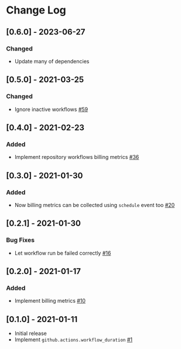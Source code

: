 # Change Log

## [0.6.0] - 2023-06-27

### Changed

* Update many of dependencies

## [0.5.0] - 2021-03-25

### Changed

* Ignore inactive workflows [#59](https://github.com/yuya-takeyama/github-actions-metrics-to-datadog-action/pull/59)

## [0.4.0] - 2021-02-23

### Added

* Implement repository workflows billing metrics [#36](https://github.com/yuya-takeyama/github-actions-metrics-to-datadog-action/pull/36)

## [0.3.0] - 2021-01-30

### Added

* Now billing metrics can be collected using `schedule` event too [#20](https://github.com/yuya-takeyama/github-actions-metrics-to-datadog-action/pull/20)

## [0.2.1] - 2021-01-30

### Bug Fixes

* Let workflow run be failed correctly [#16](https://github.com/yuya-takeyama/github-actions-metrics-to-datadog-action/pull/16)

## [0.2.0] - 2021-01-17

### Added

* Implement billing metrics [#10](https://github.com/yuya-takeyama/github-actions-metrics-to-datadog-action/pull/10)

## [0.1.0] - 2021-01-11

* Initial release
* Implement `github.actions.workflow_duration` [#1](https://github.com/yuya-takeyama/github-actions-metrics-to-datadog-action/pull/1)
